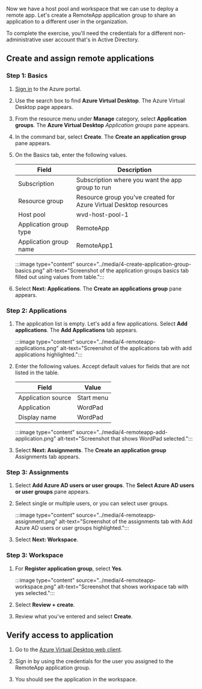 Now we have a host pool and workspace that we can use to deploy a remote app.  Let's create a RemoteApp application group to share an application to a different user in the organization.

To complete the exercise, you'll need the credentials for a different non-administrative user account that's in Active Directory.

## Create and assign remote applications

### Step 1: Basics

1. [Sign in](https://portal.azure.com/learn.docs.microsoft.com?azure-portal=true) to the Azure portal.
 
1. Use the search box to find **Azure Virtual Desktop**. The Azure Virtual Desktop page appears.

1. From the resource menu under **Manage** category, select **Application groups**. The **Azure Virtual Desktop** *Application groups* pane appears.

1. In the command bar, select **Create**. The **Create an application group** pane appears.

1. On the Basics tab, enter the following values.

   |Field  |Description  |
   |---------|---------|
   |Subscription | Subscription where you want the app group to run |
   |Resource group | Resource group you've created for Azure Virtual Desktop resources |
   |Host pool | wvd-host-pool-1 |
   |Application group type | RemoteApp |
   |Application group name | RemoteApp1 |
   
   
   :::image type="content" source="../media/4-create-application-group-basics.png" alt-text="Screenshot of the application groups basics tab filled out using values from table.":::
   
1. Select **Next: Applications**. The **Create an applications group** pane appears.

### Step 2: Applications

1. The application list is empty. Let's add a few applications. Select **Add applications**. The **Add Applications** tab appears.

   :::image type="content" source="../media/4-remoteapp-applications.png" alt-text="Screenshot of the applications tab with add applications highlighted.":::
   
1. Enter the following values. Accept default values for fields that are not listed in the table.

   |Field  |Value  |
   |---------|---------|
   |Application source |  Start menu |
   |Application | WordPad |
   |Display name  | WordPad  |

   :::image type="content" source="../media/4-remoteapp-add-application.png" alt-text="Screenshot that shows WordPad selected.":::

1. Select **Next: Assignments**. The **Create an application group** Assignments tab appears. 


### Step 3: Assignments

1. Select **Add Azure AD users or user groups**. The **Select Azure AD users or user groups** pane appears.
 
1. Select single or multiple users, or you can select user groups.

   :::image type="content" source="../media/4-remoteapp-assignment.png" alt-text="Screenshot of the assignments tab with Add Azure AD users or user groups highlighted.":::
  
3. Select **Next: Workspace**.

### Step 3: Workspace

1. For **Register application group**, select **Yes**.

   :::image type="content" source="../media/4-remoteapp-workspace.png" alt-text="Screenshot that shows workspace tab with yes selected.":::
1. Select **Review + create**.
1. Review what you've entered and select **Create**.

## Verify access to application

1. Go to the [Azure Virtual Desktop web client](https://rdweb.wvd.microsoft.com/arm/webclient/index.html).

1. Sign in by using the credentials for the user you assigned to the RemoteApp application group.

1. You should see the application in the workspace.
